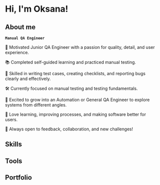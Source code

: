 # Hi, I'm Oksana!

## About me
**`Manual QA Engineer`**

🎯 Motivated Junior QA Engineer with a passion for quality, detail, and user experience.

📚 Completed self-guided learning and practiced manual testing.

🧪 Skilled in writing test cases, creating checklists, and reporting bugs clearly and effectively.

🛠️ Currently focused on manual testing and testing fundamentals.

🤖 Excited to grow into an Automation or General QA Engineer to explore systems from different angles.

🚀 Love learning, improving processes, and making software better for users.

💬 Always open to feedback, collaboration, and new challenges!




## Skills

## Tools

## Portfolio 

